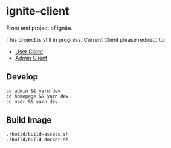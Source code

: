 # ignite-client
Front end project of ignite.

This project is still in progress. Current Client please redirect to:
- [User Client](https://github.com/go-ignite/ignite/tree/master/templates)
- [Admin Client](https://github.com/go-ignite/ignite-admin/tree/master/fe)

## Develop
```
cd admin && yarn dev
cd homepage && yarn dev
cd user && yarn dev
```

## Build Image
```
./build/build-assets.sh
./build/build-docker.sh
```
